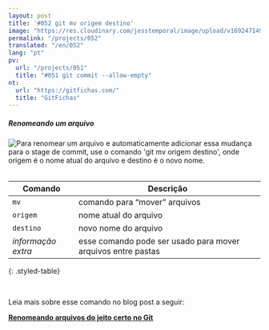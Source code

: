 ```yaml
---
layout: post
title: '#052 git mv origem destino'
image: "https://res.cloudinary.com/jesstemporal/image/upload/v1692471498/gitfichas/pt/052/052-thumbnail_lmpvzn.jpg"
permalink: "/projects/052"
translated: "/en/052"
lang: "pt"
pv:
  url: "/projects/051"
  title: "#051 git commit --allow-empty"
nt:
  url: "https://gitfichas.com/"
  title: "GitFichas"
---
```

##### Renomeando um arquivo

<img alt="Para renomear um arquivo e automaticamente adicionar essa mudança para o stage de commit, use o comando 'git mv origem destino', onde origem é o nome atual do arquivo e destino é o novo nome." src="https://res.cloudinary.com/jesstemporal/image/upload/v1692471498/gitfichas/pt/052/052-full_cu0alv.jpg"><br><br>

| Comando | Descrição |
|---------|-----------|
| `mv` | comando para “mover” arquivos |
| `origem` | nome atual do arquivo |
| `destino` | novo nome do arquivo |
| _informação extra_ | esse comando pode ser usado para mover arquivos entre pastas |
{: .styled-table}

<br>

Leia mais sobre esse comando no blog post a seguir:

<a href="https://jtemporal.com/renomeando-arquivos-no-git-do-jeito-certo/">
  <strong>Renomeando arquivos do jeito certo no Git</strong>
</a>
